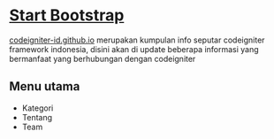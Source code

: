 # [Start Bootstrap](codeigniter-id.github.io) 

[codeigniter-id.github.io](codeigniter-id.github.io) merupakan kumpulan info seputar codeigniter framework indonesia, disini akan di update beberapa informasi yang bermanfaat yang berhubungan dengan codeigniter

## Menu utama

* Kategori
* Tentang 
* Team

